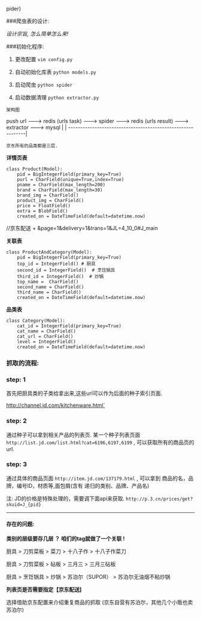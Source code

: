 pider)

###爬虫表的设计:

*设计宗旨, 怎么简单怎么来!*

###初始化程序:

1. 更改配置
`vim config.py`

2. 自动初始化库表
`python models.py`

3. 启动爬虫
`python spider`

4. 启动数据清理
`python extractor.py`

`架构图`

push url ---> redis (urls task) ---> spider ---> redis (urls result) --->  extractor --->  mysql
                     |                                                           |
                     ------------------------------------------------------------|

`京东所有的品类都是三层.`

**详情页表**

```
class Product(Model):
    pid = BigIntegerField(primary_key=True)
    purl = CharField(unique=True,index=True)
    pname = CharField(max_length=200)
    brand = CharField(max_length=30)
    brand_img = CharField()
    product_img = CharField()
    price = FloatField()
    extra = BlobField()
    created_on = DateTimeField(default=datetime.now)
```
//京东配送  +  &page=1&delivery=1&trans=1&JL=4_10_0#J_main


**关联表**

```
class ProductAndCategory(Model):
    pid = BigIntegerField(primary_key=True)
    top_id = IntegerField() # 厨具
    second_id = IntegerField()  # 烹饪锅具
    third_id = IntegerField()  # 炒锅
    top_name =  CharField()
    second_name = CharField()
    third_name = CharField()
    created_on = DateTimeField(default=datetime.now)
```


**品类表**

```
class Category(Model):
    cat_id = IntegerField(primary_key=True)
    cat_name = CharField()
    cat_url = CharField()
    level = IntegerField()
    created_on = DateTimeField(default=datetime.now)

```



### 抓取的流程:
### step: 1
首先把厨具类的子类给拿出来,这些url可以作为后面的种子索引页面.

http://channel.jd.com/kitchenware.html`

### step: 2
通过种子可以拿到相关产品的列表页.
某一个种子列表页面 `http://list.jd.com/list.html?cat=6196,6197,6199` , 可以获取所有的商品页的url.


### step: 3

通过具体的商品页面 `http://item.jd.com/137179.html` , 可以拿到 商品的名，品牌，编号ID，材质等,面包屑(含有 递归的类别、品牌、产品名)

注: JD的价格是特殊处理的，需要调下面api来获取.  `http://p.3.cn/prices/get?skuid=J_{pid}`


------

#### 存在的问题: 

**类别的层级要存几层 ？ 咱们的tag就做了一个关联 !**

厨具 > 刀剪菜板 > 菜刀 >  十八子作 > 十八子作菜刀

厨具 > 刀剪菜板 > 砧板 >  三月三 > 三月三砧板

厨具 > 烹饪锅具 > 炒锅 >  苏泊尔（SUPOR） > 苏泊尔无油烟不粘炒锅


**列表页是否需要指定【京东配送]**

选择借助京东配置来介绍重复商品的抓取 (京东自营有苏泊尔，其他几个小贩也卖苏泊尔)



